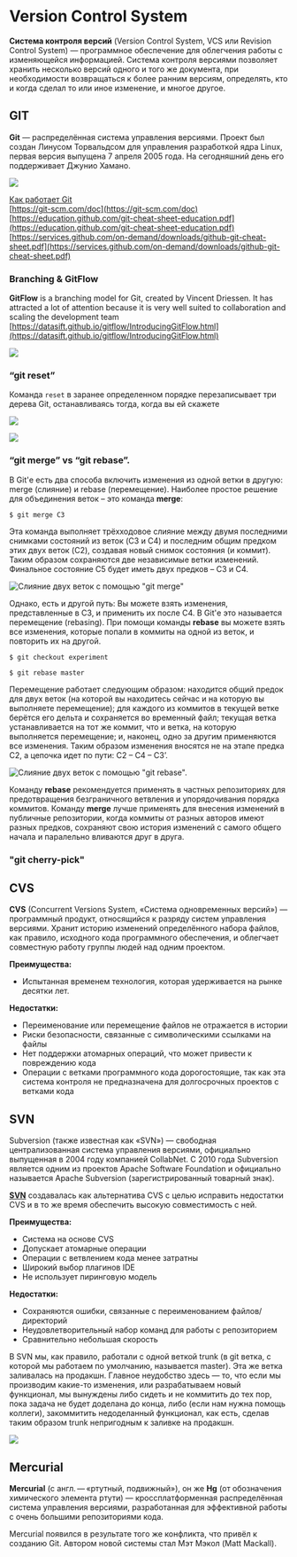 # Version Control System

**Система контроля версий** \(Version Control System, VCS или Revision Control System\) — программное обеспечение для облегчения работы с изменяющейся информацией. Система контроля версиями позволяет хранить несколько версий одного и того же документа, при необходимости возвращаться к более ранним версиям, определять, кто и когда сделал то или иное изменение, и многое другое.

## GIT

**Git** — распределённая система управления версиями. Проект был создан Линусом Торвальдсом для управления разработкой ядра Linux, первая версия выпущена 7 апреля 2005 года. На сегодняшний день его поддерживает Джунио Хамано.

![](../.gitbook/assets/image%20%2836%29.png)

[Как работает Git](https://habr.com/post/313890/)  
[https://git-scm.com/doc](https://git-scm.com/doc)  
[https://education.github.com/git-cheat-sheet-education.pdf](https://education.github.com/git-cheat-sheet-education.pdf)  
[https://services.github.com/on-demand/downloads/github-git-cheat-sheet.pdf](https://services.github.com/on-demand/downloads/github-git-cheat-sheet.pdf)

### Branching & **GitFlow**

**GitFlow** is a branching model for Git, created by Vincent Driessen. It has attracted a lot of attention because it is very well suited to collaboration and scaling the development team [https://datasift.github.io/gitflow/IntroducingGitFlow.html](https://datasift.github.io/gitflow/IntroducingGitFlow.html)

![](../.gitbook/assets/git-flow.png)

### **“git reset”**

Команда `reset` в заранее определенном порядке перезаписывает три дерева Git, останавливаясь тогда, когда вы ей скажете

![](../.gitbook/assets/image%20%2829%29.png)

![](../.gitbook/assets/image%20%2832%29.png)

### **“git merge” vs “git rebase”**.

В Git'е есть два способа включить изменения из одной ветки в другую: merge \(слияние\) и rebase \(перемещение\). Наиболее простое решение для объединения веток – это команда **merge**:

`$ git merge С3`

Эта команда выполняет трёхходовое слияние между двумя последними снимками состояний из веток \(C3 и C4\) и последним общим предком этих двух веток \(C2\), создавая новый снимок состояния \(и коммит\). Таким образом сохраняются две независимые ветки изменений. Финальное состояние С5 будет иметь двух предков – С3 и С4.

![&#x421;&#x43B;&#x438;&#x44F;&#x43D;&#x438;&#x435; &#x434;&#x432;&#x443;&#x445; &#x432;&#x435;&#x442;&#x43E;&#x43A; &#x441; &#x43F;&#x43E;&#x43C;&#x43E;&#x449;&#x44C;&#x44E; &quot;git merge&quot;](../.gitbook/assets/git-merge.png)

Однако, есть и другой путь: Вы можете взять изменения, представленные в C3, и применить их после C4. В Git'е это называется перемещение \(rebasing\). При помощи команды **rebase** вы можете взять все изменения, которые попали в коммиты на одной из веток, и повторить их на другой.

`$ git checkout experiment`

`$ git rebase master`

Перемещение работает следующим образом: находится общий предок для двух веток \(на которой вы находитесь сейчас и на которую вы выполняете перемещение\); для каждого из коммитов в текущей ветке берётся его дельта и сохраняется во временный файл; текущая ветка устанавливается на тот же коммит, что и ветка, на которую выполняется перемещение; и, наконец, одно за другим применяются все изменения. Таким образом изменения вносятся не на этапе предка С2, а цепочка идет по пути: С2 – С4 – С3’.

![&#x421;&#x43B;&#x438;&#x44F;&#x43D;&#x438;&#x435; &#x434;&#x432;&#x443;&#x445; &#x432;&#x435;&#x442;&#x43E;&#x43A; &#x441; &#x43F;&#x43E;&#x43C;&#x43E;&#x449;&#x44C;&#x44E; &quot;git rebase&quot;.](../.gitbook/assets/git-rebase.png)

Команду **rebase** рекомендуется применять в частных репозиториях для предотвращения безграничного ветвления и упорядочивания порядка коммитов. Команду **merge** лучше применять для внесения изменений в публичные репозитории, когда коммиты от разных авторов имеют разных предков, сохраняют свою история изменений с самого общего начала и паралельно вливаются друг в друга.

### "git cherry-pick"

## CVS

**CVS** \(Concurrent Versions System, «Система одновременных версий»\) — программный продукт, относящийся к разряду систем управления версиями. Хранит историю изменений определённого набора файлов, как правило, исходного кода программного обеспечения, и облегчает совместную работу группы людей над одним проектом.

**Преимущества:**

* Испытанная временем технология, которая удерживается на рынке десятки лет.

**Недостатки:**

* Переименование или перемещение файлов не отражается в истории
* Риски безопасности, связанные с символическими ссылками на файлы
* Нет поддержки атомарных операций, что может привести к повреждению кода
* Операции с ветками программного кода дорогостоящие, так как эта система контроля не предназначена для долгосрочных проектов с ветками кода

## SVN 

Subversion \(также известная как «SVN»\) — свободная централизованная система управления версиями, официально выпущенная в 2004 году компанией CollabNet. С 2010 года Subversion является одним из проектов Apache Software Foundation и официально называется Apache Subversion \(зарегистрированный товарный знак​\).

[**SVN**](http://subversion.apache.org/) создавалась как альтернатива CVS с целью исправить недостатки CVS и в то же время обеспечить высокую совместимость с ней.

**Преимущества:** 

* Система на основе CVS
* Допускает атомарные операции
* Операции с ветвлением кода менее затратны
* Широкий выбор плагинов IDE
* Не использует пиринговую модель

**Недостатки:**

* Сохраняются ошибки, связанные с переименованием файлов/директорий
* Неудовлетворительный набор команд для работы с репозиторием
* Сравнительно небольшая скорость

  
В SVN мы, как правило, работали с одной веткой trunk \(в git ветка, с которой мы работаем по умолчанию, называется master\). Эта же ветка заливалась на продакшн. Главное неудобство здесь — то, что если мы производим какие-то изменения, или разрабатываем новый функционал, мы вынуждены либо сидеть и не коммитить до тех пор, пока задача не будет доделана до конца, либо \(если нам нужна помощь коллеги\), закоммитить недоделанный функционал, как есть, сделав таким образом trunk непригодным к заливке на продакшн.

![](../.gitbook/assets/650px-subversion_project_visualization.svg.png)

## Mercurial <a id="firstHeading"></a>

**Mercurial** \(с англ. — «ртутный, подвижный»\), он же **Hg** \(от обозначения химического элемента ртути\) — кроссплатформенная распределённая система управления версиями, разработанная для эффективной работы с очень большими репозиториями кода.

Mercurial появился в результате того же конфликта, что привёл к созданию Git. Автором новой системы стал Мэт Мэкол \(Matt Mackall\).  


